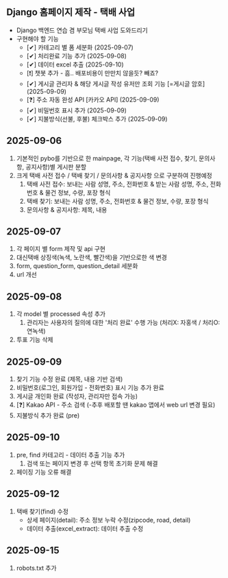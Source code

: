 ## Django 홈페이지 제작 - 택배 사업 ##
- Django 백엔드 연습 겸 부모님 택배 사업 도와드리기
- 구현해야 할 기능
    - [✔] 카테고리 별 폼 세분화 (2025-09-07)
    - [✔] 처리완료 기능 추가 (2025-09-08)
    - [✔] 데이터 excel 추출 (2025-09-10)
    - [❗] 챗봇 추가 - 흠.. 배포비용이 만만치 않을듯? 빼죠?
    - [✔] 게시글 관리자 & 해당 게시글 작성 유저만 조회 기능 [=게시글 암호] (2025-09-09)
    - [❓] 주소 자동 완성 API [카카오 API] (2025-09-09)
    - [✔] 비밀번호 표시 추가 (2025-09-09)
    - [✔] 지불방식(선불, 후불) 체크박스 추가 (2025-09-09)

## 2025-09-06 ##
1. 기본적인 pybo를 기반으로 한 mainpage, 각 기능(택배 사전 접수, 찾기, 문의사항, 공지사항)별 게시판 분할
2. 크게 택배 사전 접수 / 택배 찾기 / 문의사항 & 공지사항 으로 구분하여 진행예정
    1. 택배 사전 접수: 보내는 사람 성명, 주소, 전화번호 & 받는 사람 성명, 주소, 전화번호 & 물건 정보, 수량, 포장 형식
    2. 택배 찾기: 보내는 사람 성명, 주소, 전화번호 & 물건 정보, 수량, 포장 형식
    3. 문의사항 & 공지사항: 제목, 내용

## 2025-09-07 ##
1. 각 페이지 별 form 제작 및 api 구현
2. 대신택배 상징색(녹색, 노란색, 빨간색)을 기반으로한 색 변경
3. form, question_form, question_detail 세분화
4. url 개선

## 2025-09-08 ##
1. 각 model 별 processed 속성 추가
    1. 관리자는 사용자의 질의에 대한 '처리 완료' 수행 가능 (처리X: 자홍색 / 처리O: 연녹색)
2. 투표 기능 삭제 

## 2025-09-09 ##
1. 찾기 기능 수정 완료 (제목, 내용 기반 검색)
2. 비밀번호(로그인, 회원가입 - 전화번호) 표시 기능 추가 완료
3. 게시글 개인화 완료 (작성자, 관리자만 접속 가능)
4. [❓] Kakao API - 주소 검색 (-추후 배포할 땐 kakao 앱에서 web url 변경 필요)
5. 지불방식 추가 완료 (pre)

## 2025-09-10 ##
1. pre, find 카테고리 - 데이터 추출 기능 추가
    1. 검색 또는 페이지 변경 후 선택 항목 초기화 문제 해결
2. 페이징 기능 오류 해결

## 2025-09-12 ##
1. 택배 찾기(find) 수정
    - 상세 페이지(detail): 주소 정보 누락 수정(zipcode, road, detail)
    - 데이터 추출(excel_extract): 데이터 추출 수정

## 2025-09-15 ##
1. robots.txt 추가

